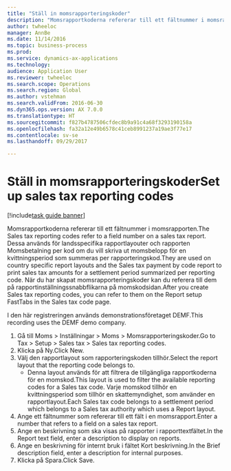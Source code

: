 ```yaml
--- 
title: "Ställ in momsrapporteringskoder"
description: "Momsrapportkoderna refererar till ett fältnummer i momsrapporten."
author: twheeloc
manager: AnnBe
ms.date: 11/14/2016
ms.topic: business-process
ms.prod: 
ms.service: dynamics-ax-applications
ms.technology: 
audience: Application User
ms.reviewer: twheeloc
ms.search.scope: Operations
ms.search.region: Global
ms.author: vstehman
ms.search.validFrom: 2016-06-30
ms.dyn365.ops.version: AX 7.0.0
ms.translationtype: HT
ms.sourcegitcommit: f827b4787506cfdec8b9a91c4a68f3293190158a
ms.openlocfilehash: fa32a12e49b6578c41ceb8991237a19ae3f77e17
ms.contentlocale: sv-se
ms.lasthandoff: 09/29/2017

---
```

# <a name="set-up-sales-tax-reporting-codes"></a><span data-ttu-id="3115c-103">Ställ in momsrapporteringskoder</span><span class="sxs-lookup"><span data-stu-id="3115c-103">Set up sales tax reporting codes</span></span>

[!include[task guide banner](../../includes/task-guide-banner.md)]

<span data-ttu-id="3115c-104">Momsrapportkoderna refererar till ett fältnummer i momsrapporten.</span><span class="sxs-lookup"><span data-stu-id="3115c-104">The Sales tax reporting codes refer to a field number on a sales tax report.</span></span> <span data-ttu-id="3115c-105">Dessa används för landsspecifika rapportlayouter och rapporten Momsbetalning per kod om du vill skriva ut momsbelopp för en kvittningsperiod som summeras per rapporteringskod.</span><span class="sxs-lookup"><span data-stu-id="3115c-105">They are used on country specific report layouts and the Sales tax payment by code report to print sales tax amounts for a settlement period summarized per reporting code.</span></span> <span data-ttu-id="3115c-106">När du har skapat momsrapporteringskoder kan du referera till dem på rapportinställningssnabbflikarna på momskodsidan.</span><span class="sxs-lookup"><span data-stu-id="3115c-106">After you create Sales tax reporting codes, you can refer to them on the Report setup FastTabs in the Sales tax code page.</span></span> 

<span data-ttu-id="3115c-107">I den här registreringen används demonstrationsföretaget DEMF.</span><span class="sxs-lookup"><span data-stu-id="3115c-107">This recording uses the DEMF demo company.</span></span>



1. <span data-ttu-id="3115c-108">Gå till Moms > Inställningar > Moms > Momsrapporteringskoder.</span><span class="sxs-lookup"><span data-stu-id="3115c-108">Go to Tax > Setup > Sales tax > Sales tax reporting codes.</span></span>
2. <span data-ttu-id="3115c-109">Klicka på Ny.</span><span class="sxs-lookup"><span data-stu-id="3115c-109">Click New.</span></span>
3. <span data-ttu-id="3115c-110">Välj den rapportlayout som rapporteringskoden tillhör.</span><span class="sxs-lookup"><span data-stu-id="3115c-110">Select the report layout that the reporting code belongs to.</span></span>
    * <span data-ttu-id="3115c-111">Denna layout används för att filtrera de tillgängliga rapportkoderna för en momskod.</span><span class="sxs-lookup"><span data-stu-id="3115c-111">This layout is used to filter the available reporting codes for a Sales tax code.</span></span> <span data-ttu-id="3115c-112">Varje momskod tillhör en kvittningsperiod som tillhör en skattemyndighet, som använder en rapportlayout.</span><span class="sxs-lookup"><span data-stu-id="3115c-112">Each Sales tax code belongs to a settlement period which belongs to a Sales tax authority which uses a Report layout.</span></span>  
4. <span data-ttu-id="3115c-113">Ange ett fältnummer som refererar till ett fält i en momsrapport.</span><span class="sxs-lookup"><span data-stu-id="3115c-113">Enter a number that refers to a field on a sales tax report.</span></span>
5. <span data-ttu-id="3115c-114">Ange en beskrivning som ska visas på rapporter i rapporttextfältet.</span><span class="sxs-lookup"><span data-stu-id="3115c-114">In the Report text field, enter a description to display on reports.</span></span>
6. <span data-ttu-id="3115c-115">Ange en beskrivning för internt bruk i fältet Kort beskrivning.</span><span class="sxs-lookup"><span data-stu-id="3115c-115">In the Brief description field, enter a description for internal purposes.</span></span>
7. <span data-ttu-id="3115c-116">Klicka på Spara.</span><span class="sxs-lookup"><span data-stu-id="3115c-116">Click Save.</span></span>


